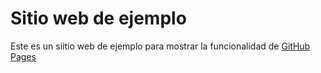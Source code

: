 Sitio web de ejemplo
====================

Este es un siitio web de ejemplo para mostrar la funcionalidad de [GitHub Pages](https://pages.github.com/)
